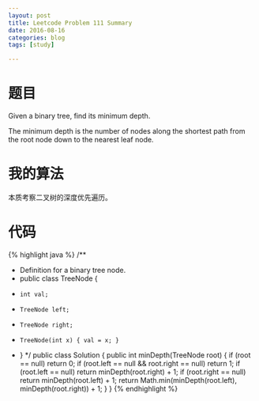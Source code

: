 ```yaml
---
layout: post
title: Leetcode Problem 111 Summary
date: 2016-08-16
categories: blog
tags: [study]

---
```


# 题目

Given a binary tree, find its minimum depth.

The minimum depth is the number of nodes along the shortest path from the root node down to the nearest leaf node.

# 我的算法

本质考察二叉树的深度优先遍历。

# 代码

{% highlight java %}
/**
 * Definition for a binary tree node.
 * public class TreeNode {
 *     int val;
 *     TreeNode left;
 *     TreeNode right;
 *     TreeNode(int x) { val = x; }
 * }
 */
public class Solution {
    public int minDepth(TreeNode root) {
        if (root == null) return 0;
        if (root.left == null && root.right == null) return 1;
        if (root.left == null) return minDepth(root.right) + 1;
        if (root.right == null) return minDepth(root.left) + 1;
        return Math.min(minDepth(root.left), minDepth(root.right)) + 1;
    }
}
{% endhighlight %}